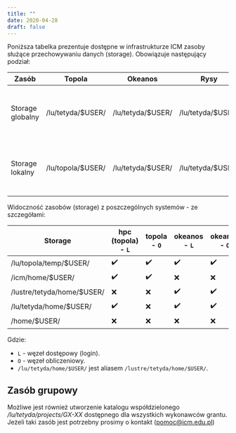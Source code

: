 ```yaml
---
title: ""
date: 2020-04-28
draft: false
---
```


Poniższa tabelka prezentuje dostępne w infrastrukturze ICM zasoby służące przechowywaniu danych  (storage).
Obowiązuje następujący podział:

| Zasób            | Topola             | Okeanos            | Rysy              | Uwagi                                                                |
|------------------|--------------------| -------------------| ----------------- |--------------------------------------------------------------------- |
| Storage globalny | /lu/tetyda/$USER/  | /lu/tetyda/$USER/  | /lu/tetyda/$USER/ | katalog widoczny z węzłów dostępowych (do wymiany danych)            |
| Storage lokalny  | /lu/topola/$USER/  | /lu/tetyda/$USER/  | /lu/tetyda/$USER/ | katalog widoczny z węzłów dostępowych i obliczeniowych (do obliczeń) |

Widoczność zasobów (storage) z poszczególnych systemów - ze szczegółami:

| Storage                    | hpc (topola) - `L`   | topola - `O`       | okeanos - `L`      | okeanos - `O`      | rysy - `L`         | rysy - `O`         |
|--------------------------  | -------------------- | ------------------ | ------------------ | -------------------| ------------------ | ------------------ |
| /lu/topola/temp/$USER/     | :heavy_check_mark:   | :heavy_check_mark: | :heavy_check_mark: | :heavy_check_mark: | :x:                | :x:                |
| /icm/home/$USER/           | :heavy_check_mark:   | :heavy_check_mark: | :x:                | :x:                | :x:                | :x:                |
| /lustre/tetyda/home/$USER/ | :x:                  | :x:                | :heavy_check_mark: | :heavy_check_mark: | :x:                | :x:                |
| /lu/tetyda/home/$USER/     | :heavy_check_mark:   | :x:                | :heavy_check_mark: | :heavy_check_mark: | :heavy_check_mark: | :heavy_check_mark: |
| /home/$USER/               | :x:                  | :x:                | :x:                | :x:                | :heavy_check_mark: | :heavy_check_mark: |

<!-- 
| /home/$USER/               |  [?]                 |  [?]               |  [?]               |  [?]               |  [?]               |   [?]              | 
-->

Gdzie:

* `L` - węzeł dostępowy (login).
* `O` - węzeł obliczeniowy.
* `/lu/tetyda/home/$USER/` jest aliasem `/lustre/tetyda/home/$USER/`.

## Zasób grupowy ##

Możliwe jest również utworzenie katalogu współdzielonego _/lu/tetyda/projects/GX-XX_ dostępnego dla wszystkich wykonawców grantu. Jeżeli taki zasób jest potrzebny prosimy o kontakt (pomoc@icm.edu.pl)


<!--
| Zasób                  | widoczny na     | pod ścieżką       |
|----------------------- |-----------------| ----------------- |
| Lokalny                | topola          |  /icm/home        |
| Współdzielony wymiany  | okeanos, topola |  /icm/tmp         |
| Lokalny tymczasowy     | topola          |  /lu/topola/temp  |
| Lokalny                | okeanos, topola |  /lu/tetyda/home  |
| Lokalny                | rysy            |  /home            |
-->


<!--
| Zasób                  | widoczny na     | pod ścieżką       | quota      | limit plików   | backup  |
|----------------------- |-----------------| ----------------- | ---------- |--------------- |---------|
| Lokalny                | topola          |  /icm/home        | 100 GB     | 140 000        | nie     |
| Współdzielony wymiany  | okeanos, topola |  /icm/tmp         | 1 000 GB   | 300 000        | nie     |
| Lokalny tymczasowy     | topola          |  /lu/topola/temp  | -          |                | nie     |
| Lokalny                | okeanos, topola |  /lu/tetyda/home  | -          |                | nie     |
| Lokalny                | rysy            |  /home            | 200 GB     |                | nie     |
 -->
 
<!-- !!! warning
   Nie wolno wykorzystywać katalogu domowego do intensywnego zapisu i odczytu plików tymczasowych generowanych w trakcie obliczeń, o ile informacje widoczne podczas logowania nie mówią inaczej.
   Do tego celu na każdym systemie obliczeniowym przeznaczone są katalogi tymczasowe. -->
